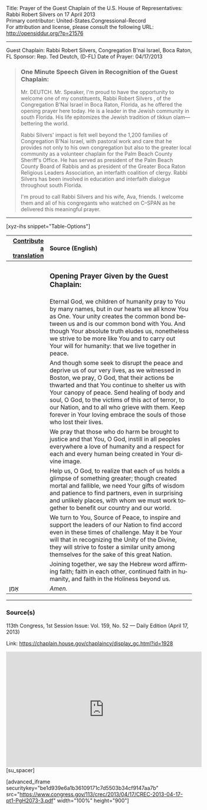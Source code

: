 <html>
<head></head>
<body>
Title: Prayer of the Guest Chaplain of the U.S. House of Representatives: Rabbi Robert Silvers on 17 April 2013<br />
Primary contributor: United-States.Congressional-Record<br />
For attribution and license, please consult the following URL: <a href="http://opensiddur.org/?p=21576">http://opensiddur.org/?p=21576</a>
<p />
<hr />

Guest Chaplain: Rabbi Robert Silvers, Congregation B'nai Israel, Boca Raton, FL
Sponsor: Rep. Ted Deutch, (D-FL)
Date of Prayer: 04/17/2013

<blockquote>
<h3>One Minute Speech Given in Recognition of the Guest Chaplain:</h3>
Mr. DEUTCH. Mr. Speaker, I'm proud to have the opportunity to welcome one of my constituents, Rabbi Robert Silvers , of the Congregation B'Nai Israel in Boca Raton, Florida, as he offered the opening prayer here today. He is a leader in the Jewish community in south Florida. His life epitomizes the Jewish tradition of tikkun olam––bettering the world.

Rabbi Silvers' impact is felt well beyond the 1,200 families of Congregation B'Nai Israel, with pastoral work and care that he provides not only to his own congregation but also to the greater local community as a volunteer chaplain for the Palm Beach County Sheriff's Office. He has served as president of the Palm Beach County Board of Rabbis and as president of the Greater Boca Raton Religious Leaders Association, an interfaith coalition of clergy. Rabbi Silvers has been involved in education and interfaith dialogue throughout south Florida.

I'm proud to call Rabbi Silvers and his wife, Ava, friends. I welcome them and all of his congregants who watched on C–SPAN as he delivered this meaningful prayer. 
</blockquote>

<hr />

[xyz-ihs snippet="Table-Options"]<table style="margin-left: auto; margin-right: auto;" class="draggable">
<thead><tr><th id="x" style="text-align: right;"><a href="/contributing/upload/">Contribute a translation</a></th><th style="text-align: left;">Source (English)</th></tr></thead>
<tbody>
<tr><td style="vertical-align:top;">
<div class="liturgy" lang="he">

</span></div></td>
 
<td style="vertical-align:top;">
<div class="english" lang="en">
<h3>Opening Prayer Given by the Guest Chaplain:</h3>
</div></td></tr>


<tr><td style="vertical-align:top;">
<div class="liturgy" lang="he">

</span></div></td>
 
<td style="vertical-align:top;">
<div class="english" lang="en">
Eternal God, 
we children of humanity 
pray to You by many names, 
but in our hearts 
we all know You as One. 
Your unity 
creates the common bond between us 
and is our common bond with You. 
And though Your absolute truth eludes us, 
nonetheless 
we strive to be more like You 
and to carry out Your will 
for humanity: 
that we live together in peace.
</div></td></tr>


<tr><td style="vertical-align:top;">
<div class="liturgy" lang="he">

</span></div></td>
 
<td style="vertical-align:top;">
<div class="english" lang="en">
And though some seek to disrupt the peace 
and deprive us of our very lives, 
as we witnessed in Boston, 
we pray, O God, 
that their actions be thwarted 
and that You continue to shelter us 
with Your canopy of peace. 
Send healing of body and soul, O God, 
to the victims of this act of terror, 
to our Nation, 
and to all who grieve with them. 
Keep forever in Your loving embrace 
the souls of those who lost their lives.
</div></td></tr>


<tr><td style="vertical-align:top;">
<div class="liturgy" lang="he">

</span></div></td>
 
<td style="vertical-align:top;">
<div class="english" lang="en">
We pray 
that those who do harm 
be brought to justice 
and that You, O God, 
instill in all peoples everywhere 
a love of humanity 
and a respect for each and every human being 
created in Your divine image.
</div></td></tr>


<tr><td style="vertical-align:top;">
<div class="liturgy" lang="he">

</span></div></td>
 
<td style="vertical-align:top;">
<div class="english" lang="en">
Help us, O God, 
to realize 
that each of us holds a glimpse of something greater; 
though created mortal and fallible, 
we need Your gifts of wisdom 
and patience 
to find partners, 
even in surprising and unlikely places, 
with whom we must work together 
to benefit our country and our world.
</div></td></tr>


<tr><td style="vertical-align:top;">
<div class="liturgy" lang="he">

</span></div></td>
 
<td style="vertical-align:top;">
<div class="english" lang="en">
We turn to You, Source of Peace, 
to inspire 
and support 
the leaders of our Nation 
to find accord 
even in these times of challenge. 
May it be Your will 
that in recognizing the Unity of the Divine, 
they will strive 
to foster a similar unity 
among themselves 
for the sake of this great Nation.
</div></td></tr>


<tr><td style="vertical-align:top;">
<div class="liturgy" lang="he">

</span></div></td>
 
<td style="vertical-align:top;">
<div class="english" lang="en">
Joining together, 
we say the Hebrew word affirming faith; 
faith in each other, 
continued faith in humanity, 
and faith in the Holiness beyond us.
</div></td></tr>


<tr><td style="vertical-align:top;">
<div class="liturgy" lang="he">
אָמֵן׃
</span></div></td>
 
<td style="vertical-align:top;">
<div class="english" lang="en">
<em>Amen.</em>
</div></td></tr>
</tbody></table>

<hr />

<h3>Source(s)</h3>

113th Congress, 1st Session
Issue: Vol. 159, No. 52 — Daily Edition (April 17, 2013)

Link: <a href="https://chaplain.house.gov/chaplaincy/display_gc.html?id=1928">https://chaplain.house.gov/chaplaincy/display_gc.html?id=1928</a>

<iframe width=530 height=312 src='https://www.c-span.org/video/standalone/?c4500005/rabbi-robert-silvers-bnai-israel' allowfullscreen='allowfullscreen' frameborder=0></iframe>[su_spacer]

[advanced_iframe securitykey="be1d939e6a1b36109171c7d5503b34cf9147aa7b" src="https://www.congress.gov/113/crec/2013/04/17/CREC-2013-04-17-pt1-PgH2073-3.pdf" width="100%" height="900"]
</body>
</html>